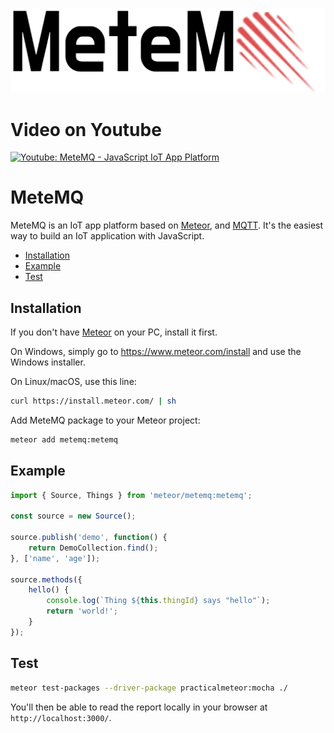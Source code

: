 ![MeteMQ](https://raw.githubusercontent.com/metemq/metemq/master/METEMQ.png)

# Video on Youtube
[![Youtube: MeteMQ - JavaScript IoT App Platform](http://img.youtube.com/vi/RJXQkWGtvxY/0.jpg)](http://www.youtube.com/watch?v=RJXQkWGtvxY)

# MeteMQ
MeteMQ is an IoT app platform based on [Meteor](https://www.meteor.com/), and [MQTT](http://mqtt.org/). It's the easiest way to build an IoT application with JavaScript.

* [Installation](#install)
* [Example](#example)
* [Test](#test)

<a name="install"></a>
## Installation
If you don't have [Meteor](https://www.meteor.com/) on your PC, install it first.

On Windows, simply go to https://www.meteor.com/install and use the Windows installer.

On Linux/macOS, use this line:

```bash
curl https://install.meteor.com/ | sh
```
Add MeteMQ package to your Meteor project:

```bash
meteor add metemq:metemq
```

<a name="example"></a>
## Example

```javascript
import { Source, Things } from 'meteor/metemq:metemq';

const source = new Source();

source.publish('demo', function() {
	return DemoCollection.find();
}, ['name', 'age']);

source.methods({
	hello() {
		console.log(`Thing ${this.thingId} says "hello"`);
		return 'world!';
	}
});
```

<a name="test"></a>
## Test

```bash
meteor test-packages --driver-package practicalmeteor:mocha ./
```

You'll then be able to read the report locally in your browser at
`http://localhost:3000/`.
